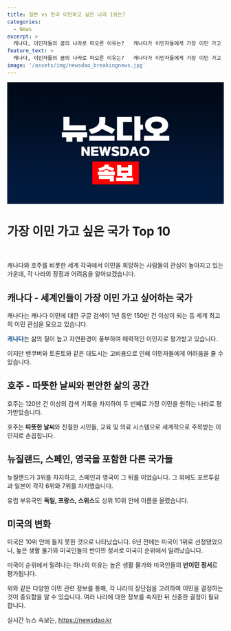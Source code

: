 ```yaml
---
title: 일본 vs 한국 이민하고 싶은 나라 1위는?
categories:
  - News
excerpt: >
  캐나다, 이민자들의 꿈의 나라로 떠오른 이유는?   캐나다가 이민자들에게 가장 이민 가고 싶은 나라로 선정됐지만, 현실은 다르다. 이민민의 높은 물가와 어려움, 밴쿠버와 토론토의 높은 생활비로 힘든 현실이 드러났다. 호주는 날씨, 친절한 시민, 교육, 의료 시스템 등이 주목을 받았고, 뉴질랜드, 스페인, 영국 등이 이어졌다. 미국은 10위 밖으로 밀린 반면, 일본은 아시아에서 유일하게 톱10에 올랐으며, 한국은 순위에 들지 못했다.
feature_text: >
  캐나다, 이민자들의 꿈의 나라로 떠오른 이유는?   캐나다가 이민자들에게 가장 이민 가고 싶은 나라로 선정됐지만, 현실은 다르다. 이민민의 높은 물가와 어려움, 밴쿠버와 토론토의 높은 생활비로 힘든 현실이 드러났다. 호주는 날씨, 친절한 시민, 교육, 의료 시스템 등이 주목을 받았고, 뉴질랜드, 스페인, 영국 등이 이어졌다. 미국은 10위 밖으로 밀린 반면, 일본은 아시아에서 유일하게 톱10에 올랐으며, 한국은 순위에 들지 못했다.
image: '/assets/img/newsdao_breakingnews.jpg'
---
```


<p><img src="/assets/img/newsdao_breakingnews.jpg" alt="ontimetimes 속보" /></p>

<h1 data-ke-size="size26">가장 이민 가고 싶은 국가 Top 10</h1>

<p data-ke-size="size16">&nbsp;</p>

<p>캐나다와 호주를 비롯한 세계 각국에서 이민을 희망하는 사람들의 관심이 높아지고 있는 가운데, 각 나라의 장점과 어려움을 알아보겠습니다.</p>

<h2 data-ke-size="size24">캐나다 - 세계인들이 가장 이민 가고 싶어하는 국가</h2>

<p>캐나다는 캐나다 이민에 대한 구글 검색이 1년 동안 150만 건 이상이 되는 등 세계 최고의 이민 관심을 모으고 있습니다.</p>

<p data-ke-size="size16"><b><span style="color: #1a5490;">캐나다</span></b>는 삶의 질이 높고 자연환경이 풍부하여 매력적인 이민지로 평가받고 있습니다.</p>

<p>이지만 밴쿠버와 토론토와 같은 대도시는 고비용으로 인해 이민자들에게 어려움을 줄 수 있습니다.</p>

<h2 data-ke-size="size24">호주 - 따뜻한 날씨와 편안한 삶의 공간</h2>

<p>호주는 120만 건 이상의 검색 기록을 차지하여 두 번째로 가장 이민을 원하는 나라로 평가받았습니다.</p>

<p data-ke-size="size16">호주는 <b>따뜻한 날씨</b>와 친절한 시민들, 교육 및 의료 시스템으로 세계적으로 주목받는 이민지로 손꼽힙니다.</p>

<h2 data-ke-size="size24">뉴질랜드, 스페인, 영국을 포함한 다른 국가들</h2>

<p>뉴질랜드가 3위를 차지하고, 스페인과 영국이 그 뒤를 이었습니다. 그 외에도 포르투갈과 일본이 각각 6위와 7위를 차지했습니다.</p>

<p data-ke-size="size16">유럽 부유국인 <b>독일, 프랑스, 스위스</b>도 상위 10위 안에 이름을 올렸습니다.</p>

<h2 data-ke-size="size24">미국의 변화</h2>

<p>미국은 10위 안에 들지 못한 것으로 나타났습니다. 6년 전에는 미국이 1위로 선정됐었으나, 높은 생활 물가와 미국인들의 반이민 정서로 미국이 순위에서 밀려났습니다.</p>

<p data-ke-size="size16">미국이 순위에서 밀려나는 하나의 이유는 높은 생활 물가와 미국인들의 <b>반이민 정서</b>로 평가됩니다.</p>

<p>위와 같은 다양한 이민 관련 정보를 통해, 각 나라의 장단점을 고려하여 이민을 결정하는 것이 중요함을 알 수 있습니다. 여러 나라에 대한 정보를 숙지한 뒤 신중한 결정이 필요합니다.</p>
실시간 뉴스 속보는, <a href="https://newsdao.kr" rel="dofollow">https://newsdao.kr</a>


